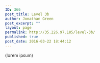 ```yaml
---
ID: 366
post_title: Level 3b
author: Jonathan Green
post_excerpt: ""
layout: page
permalink: http://35.226.97.185/level-3b/
published: true
post_date: 2016-03-22 18:44:12
---
```

(lorem ipsum)